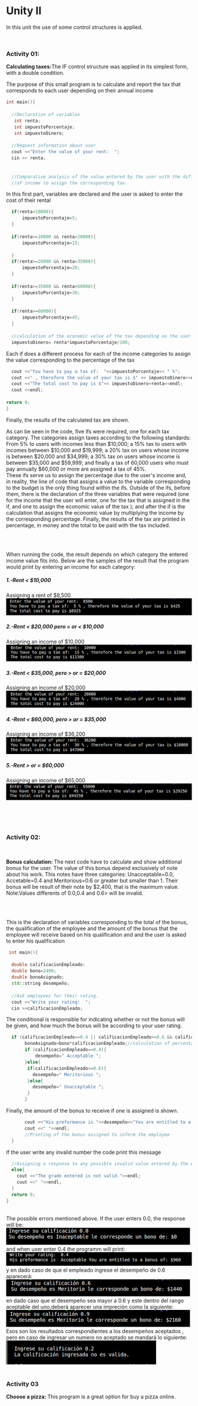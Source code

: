 
<h1>Unity II</h1>
<p>In this unit the use of some control structures is applied.</p><br>
<H3>Activity 01:</h3> 
<b>Calculating taxes:</b>The IF control structure was applied in its simplest form, with a double condition.
<p>The purpose of this small program is to calculate and report the tax that corresponds to each user depending on their annual income</p>

```c++
int main(){

  //Declaration of variables
   int renta;
   int impuestoPorcentaje;
   int impuestoDinero;

  //Request information about user
  cout <<"Enter the value of your rent:  ";
  cin >> renta;
  

  //Comparative analysis of the value entered by the user with the different categories
  //of income to assign the corresponding tax.
```
<P> In this first part, variables are declared and the user is asked to enter the cost of their rental</P>

```c++
  if(renta<10000){
      impuestoPorcentaje=5;
  }

  if(renta>=10000 && renta<20000){
      impuestoPorcentaje=15;
       
  }
  if(renta>=20000 && renta<35000){
      impuestoPorcentaje=20;
  }

  if(renta>=35000 && renta<60000){
      impuestoPorcentaje=30;
  }

  if(renta>=60000){
      impuestoPorcentaje=45;
  }

  //calculation of the economic value of the tax depending on the user's income.
  impuestoDinero= renta*impuestoPorcentaje/100;
```
<p>Each if does a different process for each of the income categories to assign the value corresponding to the percentage of the tax</P>

```c++
  cout <<"You have to pay a tax of:  "<<impuestoPorcentaje<< " %";
  cout <<" , therefore the value of your tax is $" << impuestoDinero<<endl;
  cout <<"The total cost to pay is $"<< impuestoDinero+renta<<endl;
  cout <<endl;

return 0;
}
```
<P> Finally, the results of the calculated tax are shown. </p>

<P>As can be seen in the code, five ifs were required, one for each tax category. The categories assign taxes according to the following standards:<br>
  From 5% to users with incomes less than $10,000; a 15% tax to users with incomes between $10,000 and $19,999; a 20% tax on users whose income is between $20,000 and $34,999; a 30% tax on users whose income is between $35,000 and $59,999; and finally a tax of 60,000 users who must pay annually $60,000 or more are assigned a tax of 45%.<br>
These ifs serve us to assign the percentage due to the user's income and, in reality, the line of code that assigns a value to the variable corresponding to the budget is the only thing found within the ifs.
Outside of the ifs, before them, there is the declaration of the three variables that were required (one for the income that the user will enter, one for the tax that is assigned in the if, and one to assign the economic value of the tax ); and after the if is the calculation that assigns the economic value by multiplying the income by the corresponding percentage. Finally, the results of the tax are printed in percentage, in money and the total to be paid with the tax included.</P>
<br><br>
<p>When running the code, the result depends on which category the entered income value fits into. Below are the samples of the result that the program would print by entering an income for each category:</p>

<h5>1.-Rent < $10,000</h5>
Assigning a rent of $8,500<br>
<img src="imagenes/ejmplo8500.png" ><br>
  
  <h5>2.-Rent < $20,000 pero = or < $10,000</h5>
    Assigning an income of $10,000<br>
<img src="imagenes/ejemplo10000.png" ><br>
    
  <h5>3.-Rent <  $35,000, pero > or = $20,000</h5>
      Assigning an income of $20,000<br>
  <img src="imagenes/ejemplo20000.png" ><br>      
  <h5> 4.-Rent <  $60,000, pero > or = $35,000</h5>
      Assigning an income of $36,200<br>
  <img src="imagenes/ejemplo36200.png" ><br>
      
  <h5>5.-Rent > or = $60,000</h5>
       Assigning an income of $65,000<br>
  <img src="imagenes/ejemplo65000.png" ><br>

<br><br><br>
<h3>Activity 02: </h3><BR>
   <p><b>Bonus calculation: </b>The next code have to calculate and show additional bonus for the user. The value of this bonus depend exclusively of note about his work. This notes have three categories: Unacceptable=0.0, Accetable=0.4 and Meritorious=0.6 or greater but smaller than 1. Their bonus will be result of their note by $2,400, that is the maximum value. 
Note:Values differents of 0.0,0.4 and 0.6> will be invalid.<p>
 <br><br>

 
<p>This is the declaration of variables corresponding to the total of the bonus, the qualification of the employee and the amount of the bonus that the employee will receive based on his qualification and and the user is asked to enter his qualification<p>

```c++
 int main(){

  double calificacionEmpleado;
  double bono=2400;
  double bonoAsignado;
  std::string desempeño;

  //Ask employees for their rating.
  cout <<"Write your rating:  ";
  cin >>calificacionEmpleado;
```
<p> The conditional is responsible for indicating whether or not the bonus will be given, and how much the bonus will be according to your user rating.</p>

```c++
  if (calificacionEmpleado==0.4 || calificacionEmpleado>=0.6 && calificacionEmpleado<=1|| calificacionEmpleado==0.0 ){
       bonoAsignado=bono*calificacionEmpleado;//calculation of percentage in bonus money that is assigned to the employee
       if (calificacionEmpleado==0.4){
           desempeño=" Acceptable ";
       }else{
        if(calificacionEmpleado>=0.6){
          desempeño=" Meritorious ";
        }else{
          desempeño=" Unacceptable ";
        }
       }
```
<p>Finally, the amount of the bonus to receive if one is assigned is shown.</p>

```c++
       cout <<"His preformance is "<<desempeño<<"You are entitled to a bonus of: $"<<bonoAsignado<<endl;
       cout <<" "<<endl;
       //Printing of the bonus assigned to inform the employee
  }
```
<p>If the user write any invalid number the code print this message</p>

```c++
  //Assigning a response to any possible invalid value entered by the employee
  else{
    cout <<"The grade entered is not valid."<<endl;
    cout <<" "<<endl;
  }
  return 0;
}

 ```
  <br>
 The possible errors mentioned above. If the user enters 0.0, the response will be: <br>
  <img src="imagenes/02/inaceplabe.png"><br>
   and when user enter 0.4 the programm will print:<br>
  <img src="imagenes/02/aceptable.png"><br>
  y en dado caso de que el empleado ingrese el desempeño de 0.6 aparecerá:<br>
  <img src="imagenes/02/apenasMeritoria.png"><br>
  en dado caso que el desempeño sea mayor a 0.6 y este dentro del rango aceptable del uno,deberá aparecer una impreción como la siguiente:<br>
  <img src="imagenes/02/Meritoria.png"><br>
 Esos son los resultados correspondientes a los desempeños aceptados , pero en caso de ingresar un numero no aceptado se mandará lo siguiente:<br>
  <img src="imagenes/02/noValida.png">
 <br><br>
 <h3>Activity 03 </h3>
 <p><b>Choose a pizza: </b>This program is a great option for buy a pizza online. 
  
  
  
  
  
  
  

    
    
  
